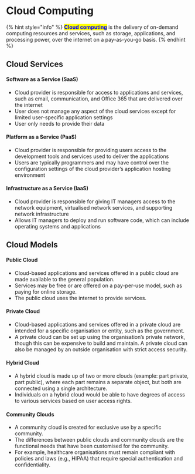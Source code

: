 # Cloud Computing

{% hint style="info" %}
<mark style="color:blue;">**Cloud computing**</mark> is the delivery of on-demand computing resources and services, such as storage, applications, and processing power, over the internet on a pay-as-you-go basis.
{% endhint %}

## Cloud Services

#### Software as a Service (SaaS)

* Cloud provider is responsible for access to applications and services, such as email, communication, and Office 365 that are delivered over the internet
* User does not manage any aspect of the cloud services except for limited user-specific application settings
* User only needs to provide their data

#### Platform as a Service (PaaS)

* Cloud provider is responsible for providing users access to the development tools and services used to deliver the applications
* Users are typically programmers and may have control over the configuration settings of the cloud provider’s application hosting environment

#### Infrastructure as a Service (IaaS)

* Cloud provider is responsible for giving IT managers access to the network equipment, virtualised network services, and supporting network infrastructure
* Allows IT managers to deploy and run software code, which can include operating systems and applications

## Cloud Models

#### Public Cloud

* Cloud-based applications and services offered in a public cloud are made available to the general population.&#x20;
* Services may be free or are offered on a pay-per-use model, such as paying for online storage.&#x20;
* The public cloud uses the internet to provide services.

#### Private Cloud

* Cloud-based applications and services offered in a private cloud are intended for a specific organisation or entity, such as the government.&#x20;
* A private cloud can be set up using the organisation’s private network, though this can be expensive to build and maintain. A private cloud can also be managed by an outside organisation with strict access security.

#### Hybrid Cloud

* A hybrid cloud is made up of two or more clouds (example: part private, part public), where each part remains a separate object, but both are connected using a single architecture.&#x20;
* Individuals on a hybrid cloud would be able to have degrees of access to various services based on user access rights.

#### Community Clouds

* A community cloud is created for exclusive use by a specific community.&#x20;
* The differences between public clouds and community clouds are the functional needs that have been customised for the community.
* For example, healthcare organisations must remain compliant with policies and laws (e.g., HIPAA) that require special authentication and confidentiality.
